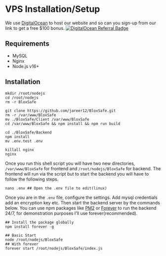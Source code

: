 # VPS Installation/Setup

We use [DigitalOcean](https://www.digitalocean.com/?refcode=bcc56aadc190&utm_campaign=Referral_Invite&utm_medium=Referral_Program&utm_source=badge) to host our website and so can you sign-up from our link to get a free $100 bonus.
[![DigitalOcean Referral Badge](https://web-platforms.sfo2.digitaloceanspaces.com/WWW/Badge%202.svg)](https://www.digitalocean.com/?refcode=bcc56aadc190&utm_campaign=Referral_Invite&utm_medium=Referral_Program&utm_source=badge)

## Requirements

- MySQL
- Nginx
- Node.js v16+

## Installation

```shell
mkdir /root/nodejs
cd /root/nodejs
rm -r BloxSafe

git clone https://github.com/jareer12/BloxSafe.git
rm -r /var/www/BloxSafe
mv ./BloxSafe/Client /var/www/BloxSafe
cd /var/www/BloxSafe && npm install && npm run build

cd ./BloxSafe/Backend
npm install
mv .env.test .env

killall nginx
nginx

```

Once you run this shell script you will have two new directories, `/var/www/BloxSafe` for frontend and `/root/nodejs/BloxSafe` for backend. The frontend will run via the script but to start the backend you will have to follow the following steps.

```shell
nano .env ## Open the .env file to edit(linux)
```

Once you are in the `.env` file, configure the settings. Add mysql credentials add an encryption key etc. Then start the backend server by the commands below. You can use npm packages like [PM2](https://www.npmjs.com/package/pm2) or [Forever](https://www.npmjs.com/package/forever) to run the backend 24/7, for demonstration purposes I'll use forever(recommended).

```shell
## Install the package globally
npm install forever -g
```

```shell
## Basic Start
node /root/nodejs/BloxSafe
## With forever
forever start /root/nodejs/BloxSafe/index.js
```
